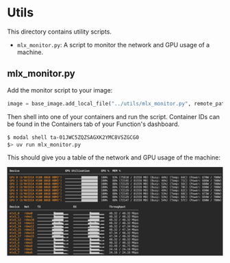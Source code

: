 # Utils

This directory contains utility scripts.

- `mlx_monitor.py`: A script to monitor the network and GPU usage of a machine.

## mlx_monitor.py

Add the monitor script to your image:

```python
image = base_image.add_local_file("../utils/mlx_monitor.py", remote_path="/root/mlx_monitor.py")
```

Then shell into one of your containers and run the script. Container IDs can be found in the Containers tab of your Function's dashboard.

```bash
$ modal shell ta-01JWC5ZQZSAGXK2YMC8VSZGCG0
$> uv run mlx_monitor.py
```

This should give you a table of the network and GPU usage of the machine:

![MLX Monitor screenshot](../assets/mlx_monitor.png)
